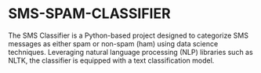 # SMS-SPAM-CLASSIFIER
The SMS Classifier is a Python-based project designed to categorize SMS messages as either spam or non-spam (ham) using data science techniques. Leveraging natural language processing (NLP) libraries such as NLTK, the classifier is equipped with a text classification model.
